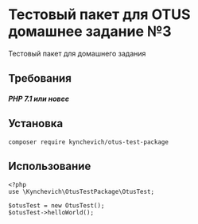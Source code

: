 # Тестовый пакет для OTUS домашнее задание №3
Тестовый пакет для домашнего задания

## Требования

##### PHP 7.1 или новее

## Установка

```
composer require kynchevich/otus-test-package
```
## Использование
```
<?php
use \Kynchevich\OtusTestPackage\OtusTest;

$otusTest = new OtusTest();
$otusTest->helloWorld();

```

